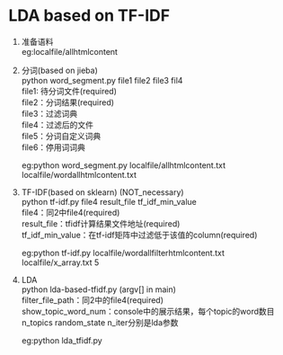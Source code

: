 # LDA based on TF-IDF

1. 准备语料 <br>
    eg:localfile/allhtmlcontent

2. 分词(based on jieba)<br>
    python word_segment.py file1 file2 file3 fil4<br>
    file1: 待分词文件(required)<br>
    file2：分词结果(required)<br>
    file3：过滤词典<br>
    file4：过滤后的文件<br>
    file5：分词自定义词典<br>
    file6：停用词词典<br>

    eg:python word_segment.py localfile/allhtmlcontent.txt localfile/wordallhtmlcontent.txt 

3. TF-IDF(based on sklearn) (NOT_necessary)<br>
    python tf-idf.py file4 result_file tf_idf_min_value<br>
    file4：同2中file4(required)<br>
    result_file：tfidf计算结果文件地址(required)<br>
    tf_idf_min_value：在tf-idf矩阵中过滤低于该值的column(required)<br>

    eg:python tf-idf.py localfile/wordallfilterhtmlcontent.txt localfile/x_array.txt 5

4. LDA<br>
    python lda-based-tfidf.py (argv[] in main)<br>
    filter_file_path：同2中的file4(required)<br>
    show_topic_word_num：console中的展示结果，每个topic的word数目<br>
    n_topics random_state n_iter分别是lda参数<br>

    eg:python lda_tfidf.py <br>